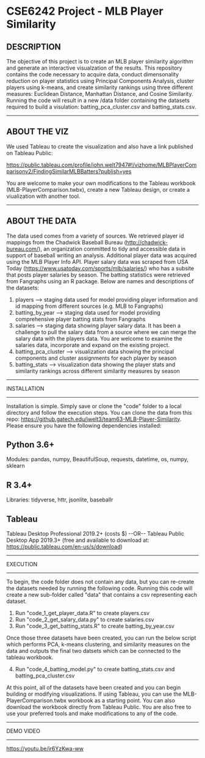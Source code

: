 # CSE6242 Project - MLB Player Similarity

## DESCRIPTION
The objective of this project is to create an MLB player similarity algorithm and generate an interactive visualzation of the results.  This repository contains the code necessary to acquire data, conduct dimensonality reduction on player statistics using Principal Components Analysis, cluster players using k-means, and create similarity rankings using three different measures: Euclidean Distance, Manhattan Distance, and Cosine Similarity.  Running the code will result in a new /data folder containing the datasets required to build a visulation: batting_pca_cluster.csv and batting_stats.csv.  

------------------
ABOUT THE VIZ
------------------
We used Tableau to create the visualization and also have a link published on Tableau Public:

https://public.tableau.com/profile/john.welt7947#!/vizhome/MLBPlayerComparisonv2/FindingSimilarMLBBatters?publish=yes

You are welcome to make your own modifications to the Tableau workbook (MLB-PlayerComparison.twbx), create a new Tableau design, or create a viualization with another tool.

------------------
ABOUT THE DATA
------------------
The data used comes from a variety of sources.  We retrieved player id mappings from the Chadwick Baseball Bureau (http://chadwick-bureau.com/), an organization committed to tidy and accessible data in support of baseball writing an analysis. Additional player data was acquired using the MLB Player Info API. Player salary data was scraped from USA Today (https://www.usatoday.com/sports/mlb/salaries/) who has a subsite that posts player salaries by season. The batting statistics were retrieved from Fangraphs using an R package.  Below are names and descriptions of the datasets: 

1. players --> staging data used for model providing player information and id mapping from different sources (e.g. MLB to Fangraphs)
2. batting_by_year --> staging data used for model providing comprehensive player batting stats from Fangraphs
3. salaries --> staging data showing player salary data. It has been a challenge to pull the salary data from a source where we can merge the salary data with the players data. You are welcome to examine the salaries data, incorporate and expand on the existing project.
4. batting_pca_cluster  --> visualization data showing the principal components and cluster assignments for each player by season
5. batting_stats --> visualization data showing the player stats and similarity rankings across different similarity measures by season

**********************************************************
INSTALLATION
**********************************************************
Installation is simple.  Simply save or clone the "code" folder to a local directory and follow the execution steps.  You can clone the data from this repo: https://github.gatech.edu/jwelt3/team63-MLB-Player-Similarity. Please ensure you have the following dependencies installed:

Python 3.6+
------------------
Modules: pandas, numpy, BeautifulSoup, requests, datetime, os, numpy, sklearn

R 3.4+
------------------
Libraries: tidyverse, httr, jsonlite, baseballr

Tableau
------------------
Tableau Desktop Professional 2019.2+ (costs $)
--OR--
Tableau Public Desktop App 2019.3+ (free and available to download at: https://public.tableau.com/en-us/s/download)


**********************************************************
EXECUTION
**********************************************************
To begin, the code folder does not contain any data, but you can re-create the datasets needed by running the following code.  Running this code will create a new sub-folder called "data" that contains a csv representing each dataset.

1. Run "code\_1_get_player_data.R" to create players.csv
2. Run "code\_2_get_salary_data.py" to create salaries.csv
3. Run "code\_3_get_batting_stats.R" to create batting_by_year.csv

Once those three datasets have been created, you can run the below script which performs PCA, k-means clustering, and similarity measures on the data and outputs the final two datsets which can be connected to the tableau workbook.

4. Run "code\_4_batting_model.py" to create batting_stats.csv and batting_pca_cluster.csv

At this point, all of the datasets have been created and you can begin building or modifying visualizations.  If using Tableau, you can use the MLB-PlayerComparison.twbx workbook as a starting point.  You can also download the workbook directly from Tableau Public.  You are also free to use your preferred tools and make modifications to any of the code.

**********************************************************
DEMO VIDEO
**********************************************************
https://youtu.be/jr6YzKwa-ww
